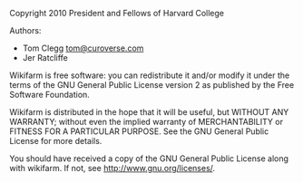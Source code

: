 Copyright 2010 President and Fellows of Harvard College

Authors:
* Tom Clegg <tom@curoverse.com>
* Jer Ratcliffe

Wikifarm is free software: you can redistribute it and/or modify it
under the terms of the GNU General Public License version 2 as
published by the Free Software Foundation.

Wikifarm is distributed in the hope that it will be useful, but
WITHOUT ANY WARRANTY; without even the implied warranty of
MERCHANTABILITY or FITNESS FOR A PARTICULAR PURPOSE. See the GNU
General Public License for more details.

You should have received a copy of the GNU General Public License
along with wikifarm. If not, see <http://www.gnu.org/licenses/>.
